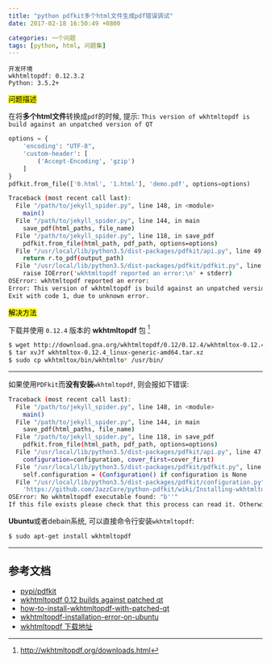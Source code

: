 ```yaml
---
title: "python pdfkit多个html文件生成pdf错误调试"
date: 2017-02-18 16:50:49 +0800

categories: 一个问题
tags: [python, html, 问题集]
---
```


```
开发环境
wkhtmltopdf: 0.12.3.2
Python: 3.5.2+
```

<mark>问题描述</mark>

在将**多个html文件**转换成`pdf`的时候, 提示: `This version of wkhtmltopdf is build against an unpatched version of QT`

```python
options = {
    'encoding': "UTF-8",
    'custom-header': [
        ('Accept-Encoding', 'gzip')
    ]
}
pdfkit.from_file(['0.html', '1.html'], 'demo.pdf', options=options)
```

```bash
Traceback (most recent call last):
  File "/path/to/jekyll_spider.py", line 148, in <module>
    main()
  File "/path/to/jekyll_spider.py", line 144, in main
    save_pdf(html_paths, file_name)
  File "/path/to/jekyll_spider.py", line 118, in save_pdf
    pdfkit.from_file(html_path, pdf_path, options=options)
  File "/usr/local/lib/python3.5/dist-packages/pdfkit/api.py", line 49, in from_file
    return r.to_pdf(output_path)
  File "/usr/local/lib/python3.5/dist-packages/pdfkit/pdfkit.py", line 156, in to_pdf
    raise IOError('wkhtmltopdf reported an error:\n' + stderr)
OSError: wkhtmltopdf reported an error:
Error: This version of wkhtmltopdf is build against an unpatched version of QT, and does not support more then one input document.
Exit with code 1, due to unknown error.
```

<mark>解决方法</mark>

下载并使用 `0.12.4` 版本的 **wkhtmltopdf** 包 [^1]

```bash
$ wget http://download.gna.org/wkhtmltopdf/0.12/0.12.4/wkhtmltox-0.12.4_linux-generic-amd64.tar.xz
$ tar xvJf wkhtmltox-0.12.4_linux-generic-amd64.tar.xz
$ sudo cp wkhtmltox/bin/wkhtmlto* /usr/bin/
```

---
如果使用`PDFkit`而**没有安装**`wkhtmltopdf`, 则会报如下错误:

```bash
Traceback (most recent call last):
  File "/path/to/jekyll_spider.py", line 148, in <module>
    main()
  File "/path/to/jekyll_spider.py", line 144, in main
    save_pdf(html_paths, file_name)
  File "/path/to/jekyll_spider.py", line 118, in save_pdf
    pdfkit.from_file(html_path, pdf_path, options=options)
  File "/usr/local/lib/python3.5/dist-packages/pdfkit/api.py", line 47, in from_file
    configuration=configuration, cover_first=cover_first)
  File "/usr/local/lib/python3.5/dist-packages/pdfkit/pdfkit.py", line 42, in __init__
    self.configuration = (Configuration() if configuration is None
  File "/usr/local/lib/python3.5/dist-packages/pdfkit/configuration.py", line 27, in __init__
    'https://github.com/JazzCore/python-pdfkit/wiki/Installing-wkhtmltopdf' % self.wkhtmltopdf)
OSError: No wkhtmltopdf executable found: "b''"
If this file exists please check that this process can read it. Otherwise please install wkhtmltopdf - https://github.com/JazzCore/python-pdfkit/wiki/Installing-wkhtmltopdf
```

**Ubuntu**或者debain系统, 可以直接命令行安装`wkhtmltopdf`:

```bash
$ sudo apt-get install wkhtmltopdf
```

---
## 参考文档
 - [pypi/pdfkit](https://pypi.python.org/pypi/pdfkit)
 - [wkhtmltopdf 0.12 builds against patched qt](https://github.com/wkhtmltopdf/wkhtmltopdf/issues/1556)
 - [how-to-install-wkhtmltopdf-with-patched-qt](http://stackoverflow.com/questions/34479040/how-to-install-wkhtmltopdf-with-patched-qt)
 - [wkhtmltopdf-installation-error-on-ubuntu](http://stackoverflow.com/questions/18758589/wkhtmltopdf-installation-error-on-ubuntu)
- [wkhtmltopdf 下载地址](http://wkhtmltopdf.org/downloads.html)

[^1]: http://wkhtmltopdf.org/downloads.html
